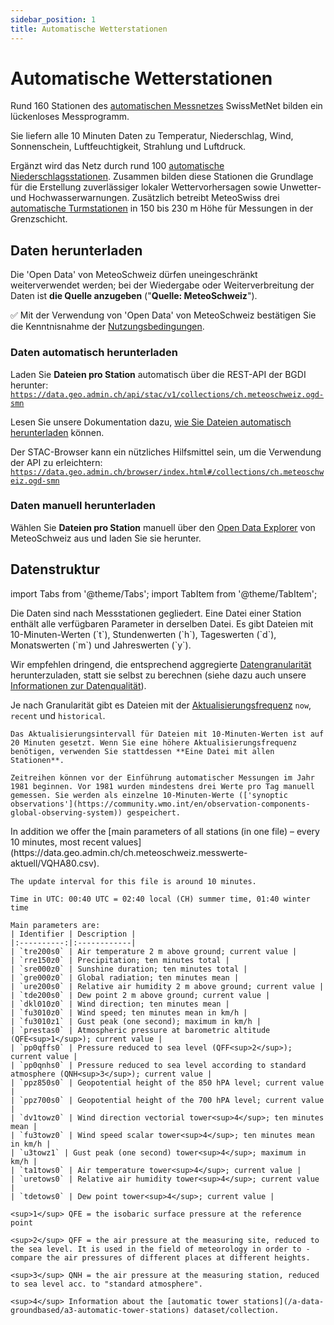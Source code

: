 ```yaml
---
sidebar_position: 1
title: Automatische Wetterstationen
---
```


# Automatische Wetterstationen

Rund 160 Stationen des [automatischen Messnetzes](https://www.meteoschweiz.admin.ch/wetter/messsysteme/bodenstationen/automatisches-messnetz.html) SwissMetNet bilden ein lückenloses Messprogramm.

Sie liefern alle 10 Minuten Daten zu Temperatur, Niederschlag, Wind, Sonnenschein, Luftfeuchtigkeit, Strahlung und Luftdruck.

Ergänzt wird das Netz durch rund 100 [automatische Niederschlagsstationen](/a-data-groundbased/a2-automatic-precipitation-stations). Zusammen bilden diese Stationen die Grundlage für die Erstellung zuverlässiger lokaler Wettervorhersagen sowie Unwetter- und Hochwasserwarnungen. Zusätzlich betreibt MeteoSwiss drei [automatische Turmstationen](/a-data-groundbased/a3-automatic-tower-stations) in 150 bis 230 m Höhe für Messungen in der Grenzschicht.

## Daten herunterladen

Die 'Open Data' von MeteoSchweiz dürfen uneingeschränkt weiterverwendet werden; bei der Wiedergabe oder Weiterverbreitung der Daten ist **die Quelle anzugeben** ("**Quelle: MeteoSchweiz**").

:white_check_mark: Mit der Verwendung von 'Open Data' von MeteoSchweiz bestätigen Sie die Kenntnisnahme der [Nutzungsbedingungen](/general/terms-of-use).

### Daten automatisch herunterladen

Laden Sie **Dateien pro Station** automatisch über die REST-API der BGDI herunter: [`https://data.geo.admin.ch/api/stac/v1/collections/ch.meteoschweiz.ogd-smn`](https://data.geo.admin.ch/api/stac/v1/collections/ch.meteoschweiz.ogd-smn)

Lesen Sie unsere Dokumentation dazu, [wie Sie Dateien automatisch herunterladen](/general/download#how-to-download-files-automatically) können.

Der STAC-Browser kann ein nützliches Hilfsmittel sein, um die Verwendung der API zu erleichtern: [`https://data.geo.admin.ch/browser/index.html#/collections/ch.meteoschweiz.ogd-smn`](https://data.geo.admin.ch/browser/index.html#/collections/ch.meteoschweiz.ogd-smn)

### Daten manuell herunterladen

Wählen Sie **Dateien pro Station** manuell über den [Open Data Explorer](https://www.meteoschweiz.admin.ch/service-und-publikationen/applikationen/ext/daten-ohne-programmierkenntnisse-herunterladen.html#lang=de&mdt=normal&pgid=&sid=&col=&di=&tr=&hdr=) von MeteoSchweiz aus und laden Sie sie herunter.

<!-- @NOSPELL@ -->

## Datenstruktur

import Tabs from '@theme/Tabs';
import TabItem from '@theme/TabItem';

<Tabs queryString="Datenstruktur">
  <TabItem value="files-per-station" label="Dateien pro Station">
    Die Daten sind nach Messstationen gegliedert. Eine Datei einer Station enthält alle verfügbaren Parameter in derselben Datei. Es gibt Dateien mit 10-Minuten-Werten (`t`), Stundenwerten (`h`), Tageswerten (`d`), Monatswerten (`m`) und Jahreswerten (`y`).

   Wir empfehlen dringend, die entsprechend aggregierte [Datengranularität](/general/download#data-granularity) herunterzuladen, statt sie selbst zu berechnen (siehe dazu auch unsere [Informationen zur Datenqualität](/general/faq#bodenmessdaten)).

   Je nach Granularität gibt es Dateien mit der [Aktualisierungsfrequenz](/general/download#update-frequency) `now`, `recent` und `historical`.

    Das Aktualisierungsintervall für Dateien mit 10-Minuten-Werten ist auf 20 Minuten gesetzt. Wenn Sie eine höhere Aktualisierungsfrequenz benötigen, verwenden Sie stattdessen **Eine Datei mit allen Stationen**.
    
    Zeitreihen können vor der Einführung automatischer Messungen im Jahr 1981 beginnen. Vor 1981 wurden mindestens drei Werte pro Tag manuell gemessen. Sie werden als einzelne 10-Minuten-Werte (['synoptic observations'](https://community.wmo.int/en/observation-components-global-observing-system)) gespeichert.
  </TabItem>
  <TabItem value="eine-datei-mit-allen-stationen" label="Eine Datei mit allen Stationen">
    In addition we offer the [main parameters of all stations (in one file) – every 10 minutes, most recent values](https://data.geo.admin.ch/ch.meteoschweiz.messwerte-aktuell/VQHA80.csv).

    The update interval for this file is around 10 minutes.
    
    Time in UTC: 00:40 UTC = 02:40 local (CH) summer time, 01:40 winter time
    
    Main parameters are:
    | Identifier | Description |
    |:----------:|:------------|
    | `tre200s0` | Air temperature 2 m above ground; current value | 
    | `rre150z0` | Precipitation; ten minutes total |
    | `sre000z0` | Sunshine duration; ten minutes total |
    | `gre000z0` | Global radiation; ten minutes mean |
    | `ure200s0` | Relative air humidity 2 m above ground; current value |
    | `tde200s0` | Dew point 2 m above ground; current value |
    | `dkl010z0` | Wind direction; ten minutes mean |
    | `fu3010z0` | Wind speed; ten minutes mean in km/h |
    | `fu3010z1` | Gust peak (one second); maximum in km/h |
    | `prestas0` | Atmospheric pressure at barometric altitude (QFE<sup>1</sup>); current value |
    | `pp0qffs0` | Pressure reduced to sea level (QFF<sup>2</sup>); current value |
    | `pp0qnhs0` | Pressure reduced to sea level according to standard atmosphere (QNH<sup>3</sup>); current value |
    | `ppz850s0` | Geopotential height of the 850 hPA level; current value |
    | `ppz700s0` | Geopotential height of the 700 hPA level; current value |
    | `dv1towz0` | Wind direction vectorial tower<sup>4</sup>; ten minutes mean |
    | `fu3towz0` | Wind speed scalar tower<sup>4</sup>; ten minutes mean in km/h |
    | `u3towz1` | Gust peak (one second) tower<sup>4</sup>; maximum in km/h |
    | `ta1tows0` | Air temperature tower<sup>4</sup>; current value |
    | `uretows0` | Relative air humidity tower<sup>4</sup>; current value |
    | `tdetows0` | Dew point tower<sup>4</sup>; current value |

    <sup>1</sup> QFE = the isobaric surface pressure at the reference point

    <sup>2</sup> QFF = the air pressure at the measuring site, reduced to the sea level. It is used in the field of meteorology in order to ­compare the air pressures of different places at different heights.

    <sup>3</sup> QNH = the air pressure at the measuring station, reduced to sea level acc. to "standard atmosphere".

    <sup>4</sup> Information about the [automatic tower stations](/a-data-groundbased/a3-automatic-tower-stations) dataset/collection.
  </TabItem>
</Tabs>